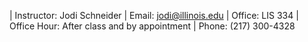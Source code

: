 | Instructor: Jodi Schneider
| Email: jodi@illinois.edu
| Office: LIS 334
| Office Hour: After class and by appointment
| Phone: (217) 300-4328
